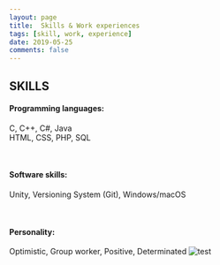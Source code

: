 ```yaml
---
layout: page
title:  Skills & Work experiences
tags: [skill, work, experience]
date: 2019-05-25
comments: false
---
```

    
## SKILLS
#### Programming languages:  
<left> C, C++, C#, Java </left>
<br>
<left> HTML, CSS, PHP, SQL </left>

<br>

#### Software skills:
<left> Unity, Versioning System (Git), Windows/macOS </left>

<br>

#### Personality:
<left> Optimistic, Group worker, Positive, Determinated </left> ![test](assets/img/bg.png)